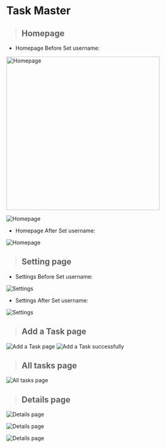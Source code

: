 # Task Master

> ## Homepage

* Homepage Before Set username:
<img src="screenshots/homeBeforeSetName.png" alt="Homepage" width="400"/>

![Homepage](screenshots/homeBeforeSetName.png)

* Homepage After Set username:

![Homepage](screenshots/homeAfterSetName.png)

> ## Setting page

* Settings Before Set username:

![Settings](screenshots/settingBeforeSave.png)

* Settings After Set username:
  
![Settings](screenshots/settingAfterSave.png)

> ## Add a Task page

![Add a Task page](screenshots/2.png)
![Add a Task successfully](screenshots/3.png)

> ## All tasks page

![All tasks page](screenshots/4.png)

> ## Details page
![Details page](screenshots/details1.png)

![Details page](screenshots/details2.png)

![Details page](screenshots/details3.png)

